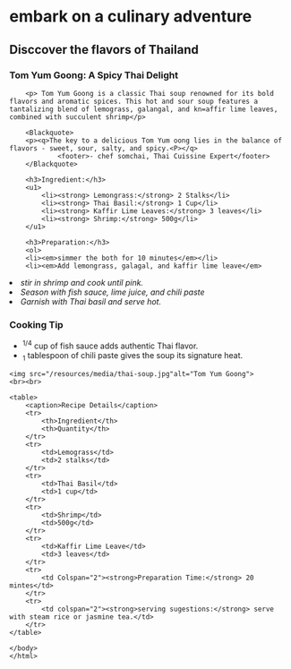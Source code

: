 <!-- Your HTML Code Goes Here -->  <!DocType html>
<html lang="en">
<head>
    <title>Taste Travel</title>
    <meta name ="description" content ="embark on a culinary adventure with Taste of Travel, exploring global flavor and recipes."> 
    <meta Charset="UTF-8">
    </head>
    <body>
        <h1> embark on a culinary adventure</h1>
        <h2> Disccover the flavors of Thailand</h2>
        <h3> Tom Yum Goong: A Spicy Thai Delight</h3>
        
        <p> Tom Yum Goong is a classic Thai soup renowned for its bold flavors and aromatic spices. This hot and sour soup features a tantalizing blend of lemograss, galangal, and kn=affir lime leaves, combined with succulent shrimp</p>
        
        <Blackquote> 
        <p><q>The key to a delicious Tom Yum oong lies in the balance of flavors - sweet, sour, salty, and spicy.<P></q>
                <footer>- chef somchai, Thai Cuissine Expert</footer>
        </Blackquote>
        
        <h3>Ingredient:</h3>
        <u1>
            <li><strong> Lemongrass:</strong> 2 Stalks</li>
            <li><strong> Thai Basil:</strong> 1 Cup</li>
            <li><strong> Kaffir Lime Leaves:</strong> 3 leaves</li>
            <li><strong> Shrimp:</strong> 500g</li>
        </u1>
        
        <h3>Preparation:</h3>
        <ol>
        <li><em>simmer the both for 10 minutes</em></li>
        <li><em>Add lemongrass, galagal, and kaffir lime leave</em>
</li>
        <li><em>stir in shrimp and cook until pink. </em></li>
        <li><em>Season with fish sauce, lime juice, and chili paste</em></li>
        <li><em>Garnish with Thai basil and serve hot.</em></li>
    </ol>
    <h3>Cooking Tip</h3>
    <ul>
        <li><sup>1/4</sup> cup of fish sauce adds authentic Thai flavor.</li>
        <li><sub>1</sub> tablespoon of chili paste gives the soup its signature heat.</li>
    </ul>
    
    <img src="/resources/media/thai-soup.jpg"alt="Tom Yum Goong">
    <br><br>
    
    <table>
        <caption>Recipe Details</caption>
        <tr>
            <th>Ingredient</th>
            <th>Quantity</th>
        </tr>
        <tr>
            <td>Lemograss</td>
            <td>2 stalks</td>
        </tr>
        <tr>
            <td>Thai Basil</td>
            <td>1 cup</td>
        </tr>
        <tr>
            <td>Shrimp</td>
            <td>500g</td>
        </tr>
        <tr>
            <td>Kaffir Lime Leave</td>
            <td>3 leaves</td>
        </tr>
        <tr>
            <td Colspan="2"><strong>Preparation Time:</strong> 20 mintes</td>
        </tr>
        <tr>
            <td colspan="2"><strong>serving sugestions:</strong> serve with steam rice or jasmine tea.</td> 
        </tr>
    </table>
    
    </body>
    </html>
    

